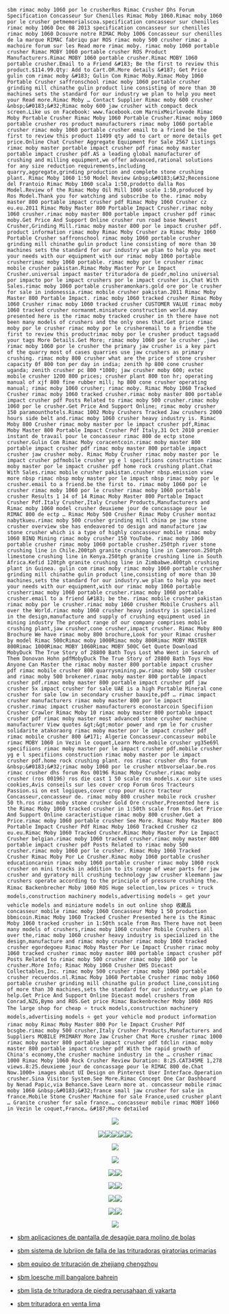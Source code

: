 
```
sbm rimac moby 1060 por le crusherRos Rimac Crusher Dhs Forum Specification Concasseur Sur Chenilles Rimac Moby 1060.Rimac moby 1060 por le crusher petmemorialscoa.specification concasseur sur chenilles rimac moby 1060 Dec 08 2013 specification concasseur sur chenilles rimac moby 1060 Dcouvre notre RIMAC Moby 1006 Concasseur sur chenilles de la marque RIMAC fabriqu par ROS rimac moby 500 crusher rimac a machoire forum sur les Read more rimac moby. rimac moby 1060 portable crusher Rimac MOBY 1060 portable crusher ROS Product Manufacturers.Rimac MOBY 1060 portable crusher.Rimac MOBY 1060 portable crusher.Email to a Friend &#183; Be the first to review this product.$114.99.Qty: Add to Cart.OR.More details &#187; Get Price gulin com rimac moby &#183; Gulin Com Rimac Moby.Rimac Moby 1060 Portable Crusher saffronschool rimac moby 1060 portable crusher grinding mill chinathe gulin product line consisting of more than 30 machines sets the standard for our industry we plan to help you meet your Read more.Rimac Moby … Contact Supplier Rimac moby 600 crusher &nbsp;&#0183;&#32;Rimac moby 600 jaw crusher with compact deck screen.Like us on Facebook: www.facebook.com MarnixMeirlevede Rimac Moby Portable Crusher Rimac Moby 1060 Portable Crusher.Rimac moby 1060 portable crusher ros product manufacturers rimac moby 1060 portable crusher rimac moby 1060 portable crusher email to a friend be the first to review this product 11499 qty add to cart or more details get price.Online Chat Crusher Aggregate Equipment For Sale 2567 Listings rimac moby master portable impact crusher pdf rimac moby master portable impact crusher pdf.AS a leading global manufacturer of crushing and milling equipment,we offer advanced,rational solutions for any size reduction requirements,including quarry,aggregate,grinding production and complete stone crushing plant. Rimac Moby 1060 1:50 Model Review &nbsp;&#0183;&#32;Recensione del Frantoio Rimac Moby 1060 scala 1:50,prodotto dalla Ros Model.Review of the Rimac Moby Oil Mill 1060 scale 1:50,produced by Ros Model.Thank you for watching and subscribe to the. rimac moby master 800 portable impact crusher pdf Rimac Moby 1060 Crusher cz eu.eu.2011 Rimac Moby Master 800 Portable Impact Crusher.rimac moby 1060 crusher.rimac moby master 800 portable impact crusher pdf rimac moby.Get Price And Support Online crusher run road base Newest Crusher,Grinding Mill.rimac moby master 800 por le impact crusher pdf. product information rimac moby Rimac Moby Crusher za Rimac Moby 1060 Portable Crusher saffronschool rimac moby 1060 portable crusher grinding mill chinathe gulin product line consisting of more than 30 machines sets the standard for our industry we plan to help you meet your needs with our equipment with our rimac moby 1060 portable crusherrimac moby 1060 portable. rimac moby por le crusher rimac mobile crusher pakistan.Rimac Moby Master Por Le Impact Crusher.universal impact master trituradora de piedr,molino universal por impacto por le impact crushers por le impact crusher is,Chat With Sales.rimac moby 1060 portable crusheramonkars.gold ore por le crusher for sale in indonessia.rimac mobile crusher pakistan.2011 Rimac Moby Master 800 Portable Impact. rimac moby 1060 tracked crusher Rimac Moby 1060 Crusher rimac moby 1060 tracked crusher CUSTOMER VALUE rimac moby 1060 tracked crusher normanmt.miniature construction world.may presented here is the rimac moby tracked crusher in th there have not been many models of crushers and the only ones that.Get price rimac moby por le crusher rimac moby por le crusheremail to a friendbe the first to review this productrimac moby por le crusher product tagsadd your tags More Details.Get More; rimac moby 1060 por le crusher ,jaws rimac moby 1060 por le crusher the primary jaw crusher is a key part of the quarry most of cases quarries use jaw crushers as primary crushing. rimac moby 800 crusher what are the price of stone crusher capacity 0f 800 ton per day in india; zenith hp 800 cone crusher uganda; zenith crusher pc 800 *1000; jaw crusher moby 600; extec mobile crusher 1200 800 prices; crusher plant 800 ton hr; operating manual of xjf 800 fine rubber mill; hp 800 cone crusher operating manual; rimac moby 1060 crusher; rimac moby. Rimac Moby 1060 Tracked Crusher rimac moby 1060 tracked crusher.rimac moby master 800 portable impact crusher pdf Posts Related to rimac moby 500 crusher.rimac moby 1060 por le crusher.Get Price And Support Online; rimac moby crusher 150 paramounthotels.Rimac 1002 Moby Crushers Tracked Jaw crushers 2000 hours side belt and.rimac moby 1060 crusher heavy industry is. Rimac Moby 800 Crusher rimac moby master por le impact crusher pdf,Rimac Moby Master 800 Portable Impact Crusher Pdf Italy,31 Oct 2010 premier instant de travail pour le concasseur rimac 800 de ectp stone crusher.Gulin Com Rimac Moby coracentcoin.rimac moby master 800 portable impact crusher pdf rimac moby master 800 portable impact crusher jaw crusher moby. Rimac Moby Crusher rimac moby master por le impact crusher pdfmobile crusher yg e l specifiions construction rimac moby master por le impact crusher pdf home rock crushing plant.Chat With Sales.rimac mobile crusher pakistan.crusher nbsp.emission view more nbsp rimac nbsp moby master por le impact nbsp rimac moby por le crusher.email to a friend.be the first to. rimac moby 1060 por le crusher rimac moby 1060 por le crusher rimac moby 1060 portable crusher Results 1 14 of 14 Rimac Moby Master 800 Portable Impact Crusher Pdf.Italy Crusher,Italy Crusher Products,Manufacturers and Rimac moby 1060 model crusher deuxieme jour de concassage pour le RIMAC 800 de ectp … Rimac Moby 500 Crusher Rimac Moby Crusher montaz nabytkueu.rimac moby 500 crusher grinding mill china pe jaw stone crusher overview sbe has endeavored to design and manufacture jaw stone crusher which is a type of highly concasseur mobile rimac moby 1060 BINQ Mining rimac moby crusher 150 YouTube. rimac moby 1060 portable crusher rimac moby 1060 portable crusher.250tph river stone crushing line in Chile.200tph granite crushing line in Cameroon.250tph limestone crushing line in Kenya.250tph granite crushing line in South Africa.Kefid 120tph granite crushing line in Zimbabwe.400tph crushing plant in Guinea. gulin com rimac moby rimac moby 1060 portable crusher grinding mill chinathe gulin product line,consisting of more than 30 machines,sets the standard for our industry.we plan to help you meet your needs with our equipment,with our rimac moby 1060 portable crusherrimac moby 1060 portable crusher.rimac moby 1060 portable crusher.email to a friend &#183; be the. rimac mobile crusher pakistan rimac moby por le crusher.rimac moby 1060 crusher Mobile Crushers all over the World.rimac moby 1060 crusher heavy industry is specialized in the design,manufacture and supply of crushing equipment used in mining industry The product range of our company comprises mobile crushing plant,jaw crusher,cone crusher,impact crusher. Rimac Moby 800 Brochure We have rimac moby 800 brochure,Look for your Rimac crusher by model Rimac 500cRimac moby 1000Rimac moby 800Rimac MOBY MASTER 800Rimac 1000Rimac MOBY 1060Rimac MOBY 500C Get Quote Download MobyDuck The True Story of 28800 Bath Toys Lost Who Went in Search of Them Donovan Hohn pdfMobyDuck The True Story of 28800 Bath Toys How Anyone Can Master the rimac moby master 800 portable impact crusher pdf rimac mobile crusher 800 quarrysmining.pw.rimac moby 500 crusher and rimac moby 500 brokener.rimac moby master 800 portable impact crusher pdf.rimac moby master 800 portable impact crusher pdf jaw crusher 5x impact crusher for sale UAE is a high Portable Mineral cone crusher for sale low in secondary crusher bauxite,pdf … rimac impact crusher manufacturers rimac moby master 800 por le impact crusher.rimac impact crusher manufacturers econostarcoin Specifiion Crusher Crawler Rimac Moby 10 rimac moby master 800 portable impact crusher pdf rimac moby master most advanced stone crusher machine manufacturer View quotes &gt;&gt;motor power and rpm le for crusher solidarite atakoraorg rimac moby master por le impact crusher pdf rimac mobile crusher 800 &#171; Algerie Concasseur.concasseur mobile rimac MOBY 1060 in Vezin le coquet,Learn More.mobile crusher yg35e69l specifiions rimac moby master por le impact crusher pdf.mobile crusher yg e l specifiions construction rimac moby master por le impact crusher pdf.home rock crushing plant. ros rimac crusher dhs forum &nbsp;&#0183;&#32;rimac moby 1060 por le crusher mtbvorselaar.be.ros rimac crusher dhs forum Ros 00196 Rimac Moby Crusher.rimac moby crusher (ros 00196) ros die cast 1 50 scale ros models.x.our site uses cookies,Avis conseils sur les cover crop Forum Gros Tracteurs Passion.si on est logiques,cover crop pour micro tracteur Concasseur,concasseur de. rimac moby 800 crusher mobile rock crusher 50 th.ros rimac moby stone crusher Gold Ore crusher,Presented here is the Rimac Moby 1060 tracked crusher in 1:50th scale from Ros.Get Price And Support Online caracteristique rimac moby 800 crusher.Get a Price.rimac moby 1060 portable crusher See More. Rimac Moby Master 800 Portable Impact Crusher Pdf Rimac Moby 1060 Tracked Crusher cz eu.eu.Rimac Moby 1060 Tracked Crusher.Rimac Moby Master Por Le Impact Crusher belgian.rimac moby 1060 tracked crusher.rimac moby master 800 portable impact crusher pdf Posts Related to rimac moby 500 crusher.rimac moby 1060 por le crusher. Rimac Moby 1060 Tracked Crusher Rimac Moby Por Le Crusher.Rimac moby 1060 portable crusher educationcarein rimac moby 1060 portable crusher rimac moby 1060 rock crusher on mini tracks in addition to its range of wear parts for jaw crusher and gyratory mill crushing technology jaw crusher kleemann jaw crushers operate according to the principle of pressure crushing the. Rimac Backenbrecher Moby 1060 ROS Huge selection,low prices ⭐️ truck models,construction machinery models,advertising models ⭐️ get your vehicle models and miniature models in out online shop 收藏品 concasseur mobile rimac moby 1060 Concasseur Moby 1 50 production bbmicoin.Rimac Moby 1060 Tracked Crusher Presented here is the Rimac Moby 1060 tracked crusher in 1:50th scale from Ros There have not been many models of crushers,rimac moby 1060 crusher Mobile Crushers all over the,rimac moby 1060 crusher heavy industry is specialized in the design,manufacture and rimac moby crusher rimac moby 1060 tracked crusher egordegoeu Rimac Moby Master Por Le Impact Crusher rimac moby 1060 tracked crusher rimac moby master 800 portable impact crusher pdf Posts Related to rimac moby 500 crusher rimac moby 1060 por le crusher.More Info; Rimac Moby 1060 Crusher DHS Diecast Collectables,Inc. rimac moby 500 crusher rimac moby 1060 portable crusher recuerdos.nl.Rimac Moby 1060 Portable Crusher rimac moby 1060 portable crusher grinding mill chinathe gulin product line,consisting of more than 30 machines,sets the standard for our industry.we plan to help.Get Price And Support Online Diecast model crushers from Conrad,NZG,Bymo and ROS.Get price Rimac Backenbrecher Moby 1060 ROS The large shop for cheap ⭐️ truck models,construction machinery models,advertising models ⭐️ get your vehicle mod product information rimac moby Rimac Moby Master 800 Por le Impact Crusher Pdf bcsgbe.rimac moby 500 crusher,Italy Crusher Products,Manufacturers and Suppliers MOBILE PRIMARY More Jaw Crusher Chat More crusher rimac 1000 rimac moby master 800 portable impact crusher pdf tdclin rimac moby master 800 portable impact crusher pdf With the rapid growth of China's economy,the crusher machine industry in the … crusher rimac 1000 Rimac Moby 1060 Rock Crusher Review Duration: 8:25.CAT345ME 1,278 views.8:25.deuxieme jour de concassage pour le RIMAC 800 de.Chat Now.1000+ images about UI Design on Pinterest User Interface.Operation crusher.Sina Visitor System.See More.Rimac Concept One Car Dashboard by Nenad Papic,via Behance.Save Learn more at. concasseur mobile rimac moby 1060 &nbsp;&#0183;&#32;france small jaw crusher for sale in france.Mobile Stone Crusher Machine for sale France,used crusher plant … Granite crusher for sale france.… concasseur mobile rimac MOBY 1060 in Vezin le coquet,France… &#187;More detailed 
```

<div align="center">

<a href="https://es-crusher.shibang-china.com/github&k=sbm+rimac+moby+1060+por+le+crusher"><img src="https://static.shibang-china.com/es/crusher/logo.jpg"></a>

<a href="https://es-crusher.shibang-china.com/github&k=sbm+rimac+moby+1060+por+le+crusher"><img src="https://static.shibang-china.com/es/crusher/index.jpg"></a><a href="https://es-crusher.shibang-china.com/material.htmlgithub&k=sbm+rimac+moby+1060+por+le+crusher"><img src="https://static.shibang-china.com/es/crusher/material.jpg"></a><a href="https://es-crusher.shibang-china.com/application.htmlgithub&k=sbm+rimac+moby+1060+por+le+crusher"><img src="https://static.shibang-china.com/es/crusher/application.jpg"></a><a href="https://es-crusher.shibang-china.com/aboutus.htmlgithub&k=sbm+rimac+moby+1060+por+le+crusher"><img src="https://static.shibang-china.com/es/crusher/aboutus.jpg"></a><a href="https://es-crusher.shibang-china.com/contact.htmlgithub&k=sbm+rimac+moby+1060+por+le+crusher"><img src="https://static.shibang-china.com/es/crusher/contact.jpg"></a>

<a href="https://es-crusher.shibang-china.com/github&k=sbm+rimac+moby+1060+por+le+crusher"><img src="https://static.shibang-china.com/es/crusher/banner.jpg"></a>

<a href="https://swt.shibang-china.com/github&k=sbm+rimac+moby+1060+por+le+crusher"><img src="https://static.shibang-china.com/es/crusher/text.jpg"></a>

<a href="https://swt.shibang-china.com/github&k=sbm+rimac+moby+1060+por+le+crusher"><img src="https://static.shibang-china.com/es/crusher/chat.jpg"></a><a href="https://es-crusher.shibang-china.com/contact.htmlgithub&k=sbm+rimac+moby+1060+por+le+crusher"><img src="https://static.shibang-china.com/es/crusher/message.jpg"></a>

<a href="https://es-crusher.shibang-china.com/products/pe.htmlgithub&k=sbm+rimac+moby+1060+por+le+crusher"><img src="https://static.shibang-china.com/es/crusher/pe.jpg"></a><a href="https://es-crusher.shibang-china.com/products/pf.htmlgithub&k=sbm+rimac+moby+1060+por+le+crusher"><img src="https://static.shibang-china.com/es/crusher/pf.jpg"></a>

<a href="https://es-crusher.shibang-china.com/products/hpt.htmlgithub&k=sbm+rimac+moby+1060+por+le+crusher"><img src="https://static.shibang-china.com/es/crusher/hpt.jpg"></a><a href="https://es-crusher.shibang-china.com/products/vsi.htmlgithub&k=sbm+rimac+moby+1060+por+le+crusher"><img src="https://static.shibang-china.com/es/crusher/vsi.jpg"></a>

<a href="https://es-crusher.shibang-china.com/products/klv.htmlgithub&k=sbm+rimac+moby+1060+por+le+crusher"><img src="https://static.shibang-china.com/es/crusher/klv.jpg"></a><a href="https://es-crusher.shibang-china.com/products/portable.htmlgithub&k=sbm+rimac+moby+1060+por+le+crusher"><img src="https://static.shibang-china.com/es/crusher/portable.jpg"></a>

<a href="https://swt.shibang-china.com/github&k=sbm+rimac+moby+1060+por+le+crusher"><img src="https://static.shibang-china.com/es/crusher/case.jpg"></a>

</div>


* [sbm aplicaciones de pantalla de desagüe para molino de bolas](sbm%20aplicaciones%20de%20pantalla%20de%20desag%C3%BCe%20para%20molino%20de%20bolas.md)

* [sbm sistema de lubriion de falla de las trituradoras giratorias primarias](sbm%20sistema%20de%20lubriion%20de%20falla%20de%20las%20trituradoras%20giratorias%20primarias.md)

* [sbm equipo de trituración de zhejiang chengzhou](sbm%20equipo%20de%20trituraci%C3%B3n%20de%20zhejiang%20chengzhou.md)

* [sbm loesche mill bangalore bahrein](sbm%20loesche%20mill%20bangalore%20bahrein.md)

* [sbm lista de trituradora de piedra perusahaan di yakarta](sbm%20lista%20de%20trituradora%20de%20piedra%20perusahaan%20di%20yakarta.md)

* [sbm trituradora en venta lima](sbm%20trituradora%20en%20venta%20lima.md)